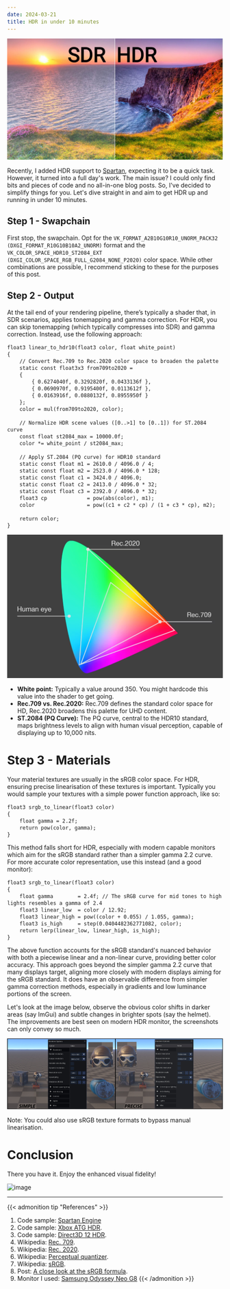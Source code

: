 ```yaml
---
date: 2024-03-21
title: HDR in under 10 minutes
---
```


![image](/media/post_hdr_banner.jpg)

Recently, I added HDR support to [Spartan](https://github.com/PanosK92/SpartanEngine), expecting it to be a quick task.
However, it turned into a full day's work. The main issue? I could only find bits and pieces of code and no all-in-one blog posts.
So, I've decided to simplify things for you. Let's dive straight in and aim to get HDR up and running in under 10 minutes.

## Step 1 - Swapchain
First stop, the swapchain. Opt for the `VK_FORMAT_A2B10G10R10_UNORM_PACK32 (DXGI_FORMAT_R10G10B10A2_UNORM)` format and the `VK_COLOR_SPACE_HDR10_ST2084_EXT (DXGI_COLOR_SPACE_RGB_FULL_G2084_NONE_P2020)` color space.
While other combinations are possible, I recommend sticking to these for the purposes of this post.


## Step 2 - Output
At the tail end of your rendering pipeline, there’s typically a shader that, in SDR scenarios, applies tonemapping and gamma correction.
For HDR, you can skip tonemapping (which typically compresses into SDR) and gamma correction. Instead, use the following approach:

```
float3 linear_to_hdr10(float3 color, float white_point)
{
    // Convert Rec.709 to Rec.2020 color space to broaden the palette
    static const float3x3 from709to2020 =
    {
        { 0.6274040f, 0.3292820f, 0.0433136f },
        { 0.0690970f, 0.9195400f, 0.0113612f },
        { 0.0163916f, 0.0880132f, 0.8955950f }
    };   
    color = mul(from709to2020, color);

    // Normalize HDR scene values ([0..>1] to [0..1]) for ST.2084 curve
    const float st2084_max = 10000.0f;
    color *= white_point / st2084_max;

    // Apply ST.2084 (PQ curve) for HDR10 standard
    static const float m1 = 2610.0 / 4096.0 / 4;
    static const float m2 = 2523.0 / 4096.0 * 128;
    static const float c1 = 3424.0 / 4096.0;
    static const float c2 = 2413.0 / 4096.0 * 32;
    static const float c3 = 2392.0 / 4096.0 * 32;
    float3 cp             = pow(abs(color), m1);
    color                 = pow((c1 + c2 * cp) / (1 + c3 * cp), m2);

    return color;
}
```
![image](/media/post_hdr_colorspaces.png)

- **White point:** Typically a value around 350. You might hardcode this value into the shader to get going.
- **Rec.709 vs. Rec.2020:** Rec.709 defines the standard color space for HD, Rec.2020 broadens this palette for UHD content.
- **ST.2084 (PQ Curve):** The PQ curve, central to the HDR10 standard, maps brightness levels to align with human visual perception, capable of displaying up to 10,000 nits.

# Step 3 - Materials
Your material textures are usually in the sRGB color space. 
For HDR, ensuring precise linearisation of these textures is important. 
Typically you would sample your textures with a simple power function approach, like so:

```
float3 srgb_to_linear(float3 color) 
{ 
    float gamma = 2.2f;
    return pow(color, gamma); 
}
```

This method falls short for HDR, especially with modern capable monitors which aim for the sRGB standard rather than a simpler gamma 2.2 curve.
For more accurate color representation, use this instead (and a good monitor):

```
float3 srgb_to_linear(float3 color)
{
    float gamma        = 2.4f; // The sRGB curve for mid tones to high lights resembles a gamma of 2.4
    float3 linear_low  = color / 12.92;
    float3 linear_high = pow((color + 0.055) / 1.055, gamma);
    float3 is_high     = step(0.0404482362771082, color);
    return lerp(linear_low, linear_high, is_high);
}
```

The above function accounts for the sRGB standard's nuanced behavior with both a piecewise linear and a non-linear curve, providing better color accuracy.
This approach goes beyond the simpler gamma 2.2 curve that many displays target, aligning more closely with modern displays aiming for the sRGB standard.
It does have an observable difference from simpler gamma correction methods, especially in gradients and low luminance portions of the screen.

Let's look at the image below, observe the obvious color shifts in darker areas (say ImGui) and subtle changes in brighter spots (say the helmet). 
The improvements are best seen on modern HDR monitor, the screenshots can only convey so much.

![image](/media/post_hdr_gamma.jpg)

Note: You could also use sRGB texture formats to bypass manual linearisation.

# Conclusion
There you have it. Enjoy the enhanced visual fidelity!

![image](/media/post_sdr_hdr.png)

---

{{< admonition tip "References" >}}
1. Code sample: [Spartan Engine](https://github.com/PanosK92/SpartanEngine/tree/master/data/shaders)
1. Code sample: [Xbox ATG HDR](https://github.com/microsoft/Xbox-ATG-Samples/tree/main/Kits/ATGTK/HDR).
2. Code sample: [Direct3D 12 HDR](https://learn.microsoft.com/en-us/samples/microsoft/directx-graphics-samples/d3d12-hdr-sample-win32/).
3. Wikipedia: [Rec. 709](https://en.wikipedia.org/wiki/Rec._709).
4. Wikipedia: [Rec. 2020](https://en.wikipedia.org/wiki/Rec._2020).
5. Wikipedia: [Perceptual quantizer](https://en.wikipedia.org/wiki/Perceptual_quantizer).
6. Wikipedia: [sRGB](https://en.wikipedia.org/wiki/SRGB).
7. Post: [A close look at the sRGB formula](https://entropymine.com/imageworsener/srgbformula/).
8. Monitor I used: [Samsung Odyssey Neo G8](https://www.samsung.com/uk/monitors/gaming/odyssey-neo-g8-g85nb-32-inch-240hz-1ms-curved-uhd-4k-ls32bg850npxxu/)
{{< /admonition >}}